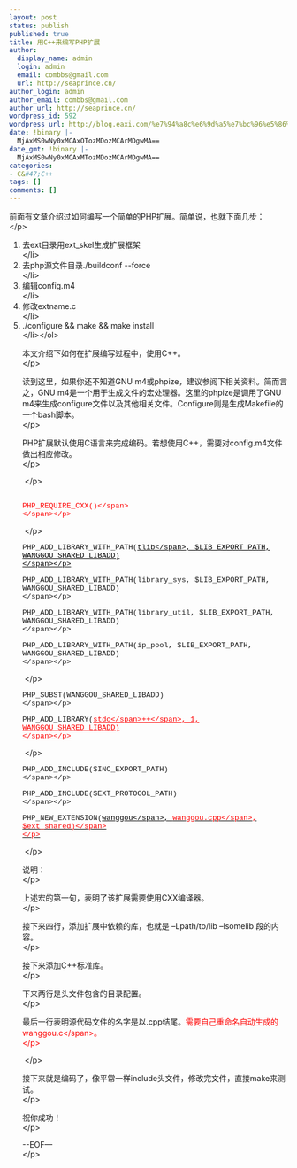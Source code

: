 ```yaml
---
layout: post
status: publish
published: true
title: 用C++来编写PHP扩展
author:
  display_name: admin
  login: admin
  email: combbs@gmail.com
  url: http://seaprince.cn/
author_login: admin
author_email: combbs@gmail.com
author_url: http://seaprince.cn/
wordpress_id: 592
wordpress_url: http://blog.eaxi.com/%e7%94%a8c%e6%9d%a5%e7%bc%96%e5%86%99php%e6%89%a9%e5%b1%95/
date: !binary |-
  MjAxMS0wNy0xMCAxOTozMDozMCArMDgwMA==
date_gmt: !binary |-
  MjAxMS0wNy0xMCAxMTozMDozMCArMDgwMA==
categories:
- C&#47;C++
tags: []
comments: []
---
```

<p>前面有文章介绍过如何编写一个简单的PHP扩展。简单说，也就下面几步：<br />
<&#47;p>
<ol>
<li>去ext目录用ext_skel生成扩展框架<br />
<&#47;li>
<li>去php源文件目录.&#47;buildconf --force<br />
<&#47;li>
<li>编辑config.m4<br />
<&#47;li>
<li>修改extname.c<br />
<&#47;li>
<li>.&#47;configure &amp;&amp; make &amp;&amp; make install<br />
<&#47;li><&#47;ol>
<p>本文介绍下如何在扩展编写过程中，使用C++。<br />
<&#47;p>
<p>读到这里，如果你还不知道GNU m4或phpize，建议参阅下相关资料。简而言之，GNU m4是一个用于生成文件的宏处理器。这里的phpize是调用了GNU m4来生成configure文件以及其他相关文件。Configure则是生成Makefile的一个bash脚本。<br />
<&#47;p>
<p>PHP扩展默认使用C语言来完成编码。若想使用C++，需要对config.m4文件做出相应修改。<br />
<&#47;p>
<p>
&nbsp;<&#47;p>
<p><span style="font-family:Courier New; font-size:10pt"><br />
			<span style="color:red">PHP_REQUIRE_CXX()<&#47;span><br />
		<&#47;span><&#47;p>
<p>
&nbsp;<&#47;p>
<p><span style="font-family:Courier New; font-size:10pt">  PHP_ADD_LIBRARY_WITH_PATH(<span style="color:black; text-decoration:underline">tlib<&#47;span>, $LIB_EXPORT_PATH, WANGGOU_SHARED_LIBADD)<br />
<&#47;span><&#47;p>
<p><span style="font-family:Courier New; font-size:10pt">  PHP_ADD_LIBRARY_WITH_PATH(library_sys, $LIB_EXPORT_PATH, WANGGOU_SHARED_LIBADD)<br />
<&#47;span><&#47;p>
<p><span style="font-family:Courier New; font-size:10pt">  PHP_ADD_LIBRARY_WITH_PATH(library_util, $LIB_EXPORT_PATH, WANGGOU_SHARED_LIBADD)<br />
<&#47;span><&#47;p>
<p><span style="font-family:Courier New; font-size:10pt">  PHP_ADD_LIBRARY_WITH_PATH(ip_pool, $LIB_EXPORT_PATH, WANGGOU_SHARED_LIBADD)<br />
<&#47;span><&#47;p>
<p>
&nbsp;<&#47;p>
<p><span style="font-family:Courier New; font-size:10pt">  PHP_SUBST(WANGGOU_SHARED_LIBADD)<br />
<&#47;span><&#47;p>
<p><span style="font-family:Courier New; font-size:10pt">  PHP_ADD_LIBRARY(<span style="color:red"><span style="text-decoration:underline">stdc<&#47;span>++<&#47;span>, 1, WANGGOU_SHARED_LIBADD)<br />
<&#47;span><&#47;p>
<p>
&nbsp;<&#47;p>
<p><span style="font-family:Courier New; font-size:10pt">  PHP_ADD_INCLUDE($INC_EXPORT_PATH)<br />
<&#47;span><&#47;p>
<p><span style="font-family:Courier New; font-size:10pt">  PHP_ADD_INCLUDE($EXT_PROTOCOL_PATH)<br />
<&#47;span><&#47;p>
<p><span style="font-family:Courier New; font-size:10pt">  PHP_NEW_EXTENSION(<span style="color:black; text-decoration:underline">wanggou<&#47;span>, <span style="color:red">wanggou.cpp<&#47;span>, $ext_shared)<&#47;span><br />
	<&#47;p>
<p>
&nbsp;<&#47;p>
<p>说明：<br />
<&#47;p>
<p>上述宏的第一句，表明了该扩展需要使用CXX编译器。<br />
<&#47;p>
<p>接下来四行，添加扩展中依赖的库，也就是 &ndash;Lpath&#47;to&#47;lib &ndash;lsomelib 段的内容。<br />
<&#47;p>
<p>接下来添加C++标准库。<br />
<&#47;p>
<p>下来两行是头文件包含的目录配置。<br />
<&#47;p>
<p>最后一行表明源代码文件的名字是以.cpp结尾。<span style="color:red">需要自己重命名自动生成的wanggou.c<&#47;span>。<br />
<&#47;p>
<p>
&nbsp;<&#47;p>
<p>接下来就是编码了，像平常一样include头文件，修改完文件，直接make来测试。<br />
<&#47;p>
<p>祝你成功！<br />
<&#47;p>
<p>--EOF&mdash;<br />
<&#47;p></p>
